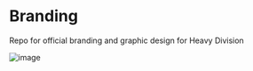 # Branding
Repo for official branding and graphic design for Heavy Division

![image](https://user-images.githubusercontent.com/52870481/172034382-11db967f-c5a1-4446-b0b6-8e5ad123bde8.png)
